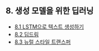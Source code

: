 ## 8. 생성 모델을 위한 딥러닝

- [8.1 LSTM으로 텍스트 생성하기](./8_1_text_generation_with_LSTM.ipynb)
- [8.2 딥드림](./8_2_deepdream.ipynb)
- [8.3 뉴럴 스타일 트랜스퍼](./8_3_neural_style_transfer.ipynb)
